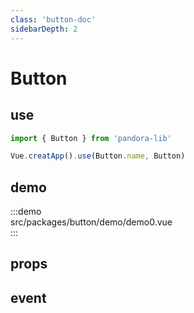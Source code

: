 ```yaml
---
class: 'button-doc'
sidebarDepth: 2
---
```

# Button

## use

```javascript
import { Button } from 'pandora-lib'

Vue.creatApp().use(Button.name, Button)
```

## demo

:::demo  
src/packages/button/demo/demo0.vue  
:::

## props

## event
